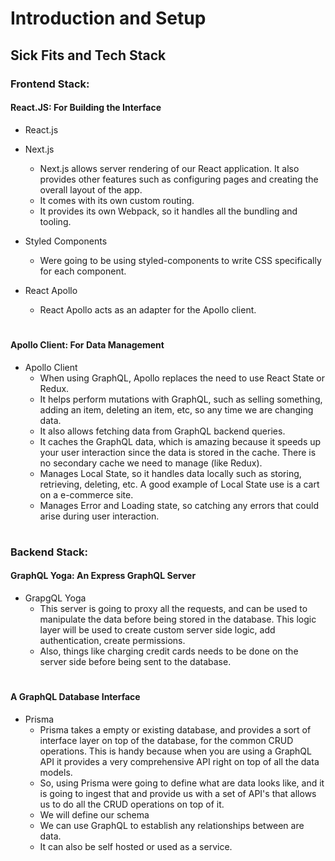 # Introduction and Setup

## Sick Fits and Tech Stack 

### Frontend Stack:

#### React.JS: For Building the Interface

- React.js

- Next.js
  - Next.js allows server rendering of our React application. It also provides other features such as configuring pages and creating the overall layout of the app.
  - It comes with its own custom routing.
  - It provides its own Webpack, so it handles all the bundling and tooling.

- Styled Components
  - Were going to be using styled-components to write CSS specifically for each component.

- React Apollo
  - React Apollo acts as an adapter for the Apollo client.


#

#### Apollo Client: For Data Management

- Apollo Client
  - When using GraphQL, Apollo replaces the need to use React State or Redux. 
  - It helps perform mutations with GraphQL, such as selling something, adding an item, deleting an item, etc, so any time we are changing data.
  - It also allows fetching data from GraphQL backend queries.
  - It caches the GraphQL data, which is amazing because it speeds up your user interaction since the data is stored in the cache. There is no secondary cache we need to manage (like Redux).
  - Manages Local State, so it handles data locally such as storing, retrieving, deleting, etc. A good example of Local State use is a cart on a e-commerce site.
  - Manages Error and Loading state, so catching any errors that could arise during user interaction.

#

### Backend Stack:

#### GraphQL Yoga: An Express GraphQL Server

- GrapgQL Yoga
  - This server is going to proxy all the requests, and can be used to manipulate the data before being stored in the database. This logic layer will be used to create custom server side logic, add authentication, create permissions. 
  - Also, things like charging credit cards needs to be done on the server side before being sent to the database. 


#

#### A GraphQL Database Interface

- Prisma
  - Prisma takes a empty or existing database, and provides a sort of interface layer on top of the database, for the common CRUD operations. This is handy because when you are using a GraphQL API it provides a very comprehensive API right on top of all the data models.
  - So, using Prisma were going to define what are data looks like, and it is going to ingest that and provide us with a set of API's that allows us to do all the CRUD operations on top of it.
  - We will define our schema
  - We can use GraphQL to establish any relationships between are data.
  - It can also be self hosted or used as a service.
